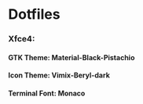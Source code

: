 # Dotfiles
### Xfce4:
#### GTK Theme: Material-Black-Pistachio
#### Icon Theme: Vimix-Beryl-dark
#### Terminal Font: Monaco